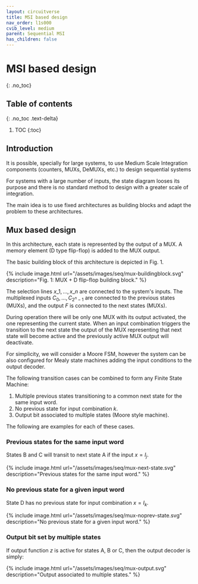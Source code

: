 ```yaml
---
layout: circuitverse
title: MSI based design
nav_order: l1s000
cvib_level: medium
parent: Sequential MSI
has_children: false
---
```



# MSI based design
{: .no_toc}


## Table of contents
{: .no_toc .text-delta}

1. TOC
{:toc}


## Introduction

It is possible, specially for large systems, to use Medium Scale Integration components (counters, MUXs, DeMUXs, etc.) to design sequential systems

For systems with a large number of inputs, the state diagram looses its purpose and there is no standard method to design with a greater scale of integration.

The main idea is to use fixed architectures as building blocks and adapt the problem to these architectures.


## Mux based design

In this architecture, each state is represented by the output of a MUX. A memory element (D type flip-flop) is added to the MUX output.

The basic building block of this architecture is depicted in Fig. 1.

{% include image.html url="/assets/images/seq/mux-buildingblock.svg" description="Fig. 1: MUX + D flip-flop building block." %}

The selection lines $x\_1,\ldots,x\_n$ are connected to the system's inputs. The multiplexed inputs $C_0,\ldots,C_{2^n-1}$ are connected to the previous states (MUXs), and the output $F$ is connected to the next states (MUXs).

During operation there will be only one MUX with its output activated, the one representing the current state. When an input combination triggers the transition to the next state the output of the MUX representing that next state will become active and the previously active MUX output will deactivate.

For simplicity, we will consider a Moore FSM, however the system can be also configured for Mealy state machines adding the input conditions to the output decoder.

The following transition cases can be combined to form any Finite State Machine:

1.  Multiple previous states transitioning to a common next state for the same input word.
2.  No previous state for input combination $k$.
3.  Output bit associated to multiple states (Moore style machine).

The following are examples for each of these cases.


### Previous states for the same input word

States B and C will transit to next state A if the input $x=I_j$.

{% include image.html url="/assets/images/seq/mux-next-state.svg" description="Previous states for the same input word." %}


### No previous state for a given input word

State D has no previous state for input combination $x=I_k$.

{% include image.html url="/assets/images/seq/mux-noprev-state.svg" description="No previous state for a given input word." %}


### Output bit set by multiple states

If output function $z$ is active for states A, B or C, then the output decoder is simply:

{% include image.html url="/assets/images/seq/mux-output.svg" description="Output associated to multiple states." %}
